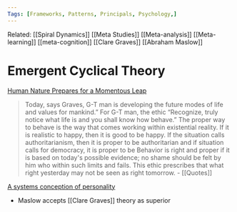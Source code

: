 ```yaml
---
Tags: [Frameworks, Patterns, Principals, Psychology,]
---
```

Related: [[Spiral Dynamics]] [[Meta Studies]] [[Meta-analysis]] [[Meta-learning]] [[meta-cognition]] [[Clare Graves]] [[Abraham Maslow]]

# Emergent Cyclical Theory
[Human Nature Prepares for a Momentous Leap](http://www.clarewgraves.com/articles_content/1974_Futurist/1974_Futurist.html)
> Today, says Graves, G-T man is developing the future modes of life and values for mankind.” For G-T man, the ethic “Recognize, truly notice what life is and you shall know how behave.” The proper way to behave is the way that comes working within existential reality. If it is realistic to happy, then it is good to be happy. If the situation calls authoritarianism, then it is proper to be authoritarian and if situation calls for democracy, it is proper to be Behavior is right and proper if it is based on today's possible evidence; no shame should be felt by him who within such limits and fails. This ethic prescribes that what right yesterday may not be seen as right tomorrow. - [[Quotes]]

[A systems conception of personality](http://www.clarewgraves.com/source_content/WSP_cc_edit.html)
- Maslow accepts [[Clare Graves]] theory as superior
